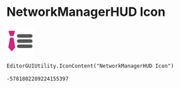 # NetworkManagerHUD Icon
![](/img/NetworkManagerHUD%20Icon.png)

``` CSharp
EditorGUIUtility.IconContent("NetworkManagerHUD Icon")
```
```
-5781802289224155397
```
